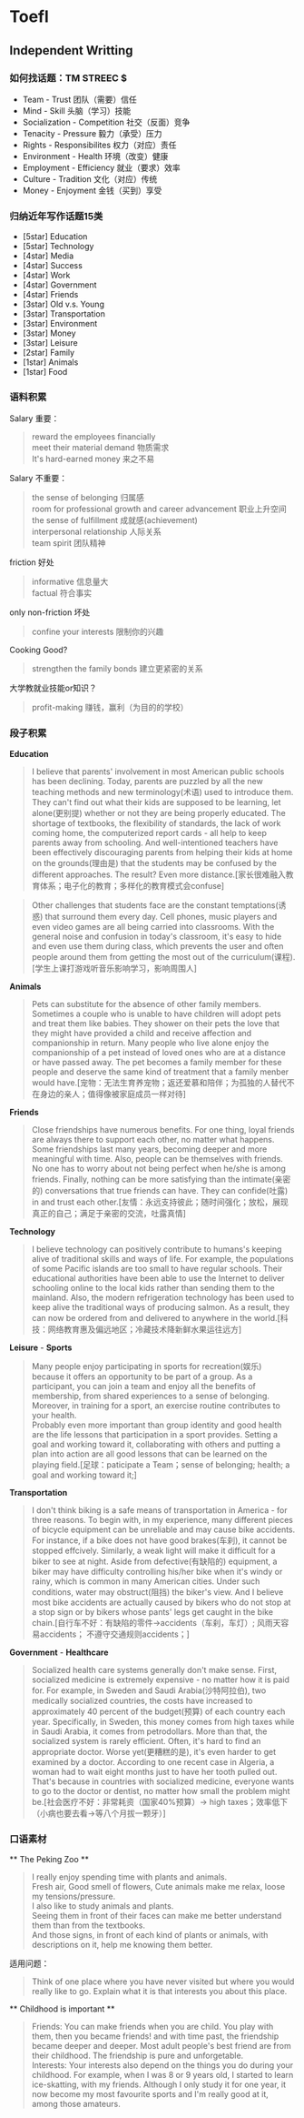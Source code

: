 # Toefl

## Independent Writting

### **如何找话题：TM STREEC $**

- Team - Trust  团队（需要）信任
- Mind - Skill  头脑（学习）技能
- Socialization - Competition  社交（反面）竞争
- Tenacity - Pressure  毅力（承受）压力
- Rights - Responsibilites  权力（对应）责任
- Environment - Health  环境（改变）健康
- Employment - Efficiency  就业（要求）效率
- Culture - Tradition  文化（对应）传统
- Money - Enjoyment  金钱（买到）享受

### **归纳近年写作话题15类**

- [5star] Education
- [5star] Technology
- [4star] Media
- [4star] Success
- [4star] Work
- [4star] Government
- [4star] Friends
- [3star] Old v.s. Young
- [3star] Transportation
- [3star] Environment
- [3star] Money
- [3star] Leisure
- [2star] Family
- [1star] Animals
- [1star] Food

### **语料积累** 

Salary 重要：    
> reward the employees financially  
> meet their material demand 物质需求  
> It's hard-earned money 来之不易  

Salary 不重要：  
> the sense of belonging 归属感   
> room for professional growth and career advancement 职业上升空间  
> the sense of fulfillment 成就感(achievement)  
> interpersonal relationship 人际关系  
> team spirit 团队精神  

friction 好处
> informative 信息量大  
> factual 符合事实  

only non-friction 坏处   
> confine your interests 限制你的兴趣    

Cooking Good?
> strengthen the family bonds 建立更紧密的关系   

大学教就业技能or知识？
> profit-making 赚钱，赢利（为目的的学校）   

### **段子积累**

**Education**

> I believe that parents' involvement in most American public schools has been declining. Today, parents are puzzled by all the new teaching methods and new terminology(术语) used to introduce them. They can't find out what their kids are supposed to be learning, let alone(更别提) whether or not they are being properly educated. The shortage of textbooks, the flexibility of standards, the lack of work coming home, the computerized report cards - all help to keep parents away from schooling. And well-intentioned teachers have been effectively discouraging parents from helping their kids at home on the grounds(理由是) that the students may be confused by the different approaches. The result? Even more distance.[家长很难融入教育体系；电子化的教育；多样化的教育模式会confuse]

> Other challenges that students face are the constant temptations(诱惑) that surround them every day. Cell phones, music players and even video games are all being carried into classrooms. With the general noise and confusion in today's classroom, it's easy to hide and even use them during class, which prevents the user and often people around them from getting the most out of the curriculum(课程).[学生上课打游戏听音乐影响学习，影响周围人]


**Animals**

> Pets can substitute for the absence of other family members. Sometimes a couple who is unable to have children will adopt pets and treat them like babies. They shower on their pets the love that they might have provided a child and receive affection and companionship in return. Many people who live alone enjoy the companionship of a pet instead of loved ones who are at a distance or have passed away. The pet becomes a family member for these people and deserve the same kind of treatment that a family menber would have.[宠物：无法生育养宠物；返还爱慕和陪伴；为孤独的人替代不在身边的亲人；值得像被家庭成员一样对待]

**Friends**

> Close friendships have numerous benefits. For one thing, loyal friends are always there to support each other, no matter what happens. Some friendships last many years, becoming deeper and more meaningful with time. Also, people can be themselves with friends. No one has to worry about not being perfect when he/she is among friends. Finally, nothing can be more satisfying than the intimate(亲密的) conversations that true friends can have. They can confide(吐露) in and trust each other.[友情：永远支持彼此；随时间强化；放松，展现真正的自己；满足于亲密的交流，吐露真情]

**Technology**

> I believe technology can positively contribute to humans's keeping alive of traditional skills and ways of life. For example, the populations of some Pacific islands are too small to have regular schools. Their educational authorities have been able to use the Internet to deliver schooling online to the local kids rather than sending them to the mainland. Also, the modern refrigeration technology has been used to keep alive the traditional ways of producing salmon. As a result, they can now be ordered from and delivered to anywhere in the world.[科技：网络教育惠及偏远地区；冷藏技术降新鲜水果运往远方]

**Leisure** - **Sports**

> Many people enjoy participating in sports for recreation(娱乐) because it offers an opportunity to be part of a group. As a participant, you can join a team and enjoy all the benefits of membership, from shared experiences to a sense of belonging. Moreover, in training for a sport, an exercise routine contributes to your health.    
> Probably even more important than group identity and good health are the life lessons that participation in a sport provides. Setting a goal and working toward it, collaborating with others and putting a plan into action are all good lessons that can be learned on the playing field.[足球：paticipate a Team；sense of belonging; health; a goal and working toward it;]

**Transportation**

> I don't think biking is a safe means of transportation in America - for three reasons. To begin with, in my experience, many different pieces of bicycle equipment can be unreliable and may cause bike accidents. For instance, if a bike does not have good brakes(车刹), it cannot be stopped effcively. Similarly, a weak light will make it difficult for a biker to see at night. Aside from defective(有缺陷的) equipment, a biker may have difficulty controlling his/her bike when it's windy or rainy, which is common in many American cities. Under such conditions, water may obstruct(阻挡) the biker's view. And I believe most bike accidents are actually caused by bikers who do not stop at a stop sign or by bikers whose pants' legs get caught in the bike chain.[自行车不好：有缺陷的零件->accidents（车刹，车灯）; 风雨天容易accidents； 不遵守交通规则accidents；]

**Government** - **Healthcare**

> Socialized health care systems generally don't make sense. First, socialized medicine is extremely expensive - no matter how it is paid for. For example, in Sweden and Saudi Arabia(沙特阿拉伯), two medically socialized countries, the costs have increased to approximately 40 percent of the budget(预算) of each country each year. Specifically, in Sweden, this money comes from high taxes while in Saudi Arabia, it comes from petrodollars. More than that, the socialized system is rarely efficient. Often, it's hard to find an appropriate doctor. Worse yet(更糟糕的是), it's even harder to get examined by a doctor. According to one recent case in Algeria, a woman had to wait eight months just to have her tooth pulled out. That's because in countries with socialized medicine, everyone wants to go to the doctor or dentist, no matter how small the problem might be.[社会医疗不好：非常耗资（国家40%预算）-> high taxes；效率低下（小病也要去看->等八个月拔一颗牙）]

### **口语素材**

** The Peking Zoo **

> I really enjoy spending time with plants and animals.   
> Fresh air, Good smell of flowers, Cute animals make me relax, loose my tensions/pressure.   
> I also like to study animals and plants.   
> Seeing them in front of their faces can make me better understand them than from the textbooks.   
> And those signs, in front of each kind of plants or animals, with descriptions on it, help me knowing them better.   

适用问题：
> Think of one place where you have never visited but where you would really like to go. Explain what it is that interests you about this place.

** Childhood is important **

> Friends: You can make friends when you are child. You play with them, then you became friends! and with time past, the friendship became deeper and deeper. Most adult people's best friend are from their childhood. The friendship is pure and unforgetable.  
> Interests: Your interests also depend on the things you do during your childhood. For example, when I was 8 or 9 years old, I started to learn ice-skatting, with my friends. Although I only study it for one year, it now become my most favourite sports and I'm really good at it, among those amateurs. 
















































